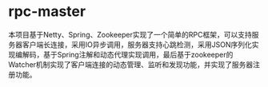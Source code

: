 # rpc-master
本项目基于Netty、Spring、Zookeeper实现了一个简单的RPC框架，可以支持服务器客户端长连接，采用IO异步调用，服务器支持心跳检测，采用JSON序列化实现编解码，基于Spring注解和动态代理实现调用，最后基于zookeeper的Watcher机制实现了客户端连接的动态管理、监听和发现功能，并实现了服务器注册功能。

